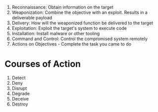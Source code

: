 1. Reconnaissance: Obtain information on the target
2. Weaponization: Combine the objective with an exploit. Results in a deliverable payload
3. Delivery: How will the weaponized function be delivered to the target
4. Exploitation: Exploit the target's system to execute code
5. Installation: Install malware or other tooling
6. Command and Control: Control the compromised system remotely
7. Actions on Objectives - Complete the task you came to do
# Courses of Action
1. Detect
2. Deny
3. Disrupt
4. Degrade
5. Deceive
6. Destroy